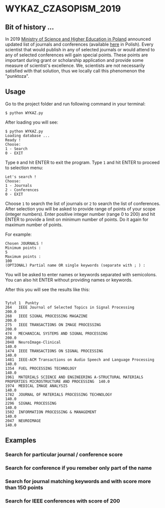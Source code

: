 # WYKAZ_CZASOPISM_2019

## Bit of history ...
In 2019 [Ministry of Science and Higher Education in Poland](https://www.gov.pl/web/science) announced updated list of journals and conferences (available [here](https://www.bip.nauka.gov.pl/akty-prawne-mnisw/komunikat-ministra-nauki-i-szkolnictwa-wyzszego-z-dnia-31-lipca-2019-r-w-sprawie-wykazu-czasopism-naukowych-i-recenzowanych-materialow-z-konferencji-miedzynarodowych-wraz-z-przypisana-liczba-punktow.html) in Polish). Every scientist that would publish in any of selected journals or would attend to any of selected conferences will gain special points. These points are important during grant or scholarship application and provide some measure of scientist's excellence. We, scientists are not necessarily satisfied with that solution, thus we locally call this phenomenon the "punktoza". 

## Usage

Go to the project folder and run following command in your terminal:

```
$ python WYKAZ.py
```

After loading you will see:

```
$ python WYKAZ.py 
Loading database ...
Ready !
Choose: 
1 - Search
0 - EXIT 
```

Type `0` and hit ENTER to exit the program.
Type `1` and hit ENTER to proceed to selection menu:

```
Let's search !
Choose: 
1 - Journals
2 - Conferences 
0 - EXIT 
```

Choose `1` to search the list of journals or `2` to search the list of conferences.
After selection you will be asked to provide range of points of your scope (integer numbers).
Enter positive integer number (range 0 to 200) and hit ENTER to provide a limit on minimum number of points.
Do it again for maximum number of points.

For example:

```
Chosen JOURNALS !
Minimum points : 
5    
Maximum points : 
100
(OPTIONAL) Partial name OR single keywords (separate with ; ) : 
```
You will be asked to enter names or keywords separated with semicolons.
You can also hit ENTER without providing names or keywords.

After this you will see the results like this:

```
                                                                                                Tytuł 1  Punkty
264   IEEE Journal of Selected Topics in Signal Processing                                               200.0 
268   IEEE SIGNAL PROCESSING MAGAZINE                                                                    200.0 
275   IEEE TRANSACTIONS ON IMAGE PROCESSING                                                              200.0 
474   MECHANICAL SYSTEMS AND SIGNAL PROCESSING                                                           200.0 
2048  NeuroImage-Clinical                                                                                140.0 
1474  IEEE TRANSACTIONS ON SIGNAL PROCESSING                                                             140.0 
1481  IEEE-ACM Transactions on Audio Speech and Language Processing                                      140.0 
1354  FUEL PROCESSING TECHNOLOGY                                                                         140.0 
1961  MATERIALS SCIENCE AND ENGINEERING A-STRUCTURAL MATERIALS PROPERTIES MICROSTRUCTURE AND PROCESSING  140.0 
1974  MEDICAL IMAGE ANALYSIS                                                                             140.0 
1782  JOURNAL OF MATERIALS PROCESSING TECHNOLOGY                                                         140.0 
2296  SIGNAL PROCESSING                                                                                  140.0 
1502  INFORMATION PROCESSING & MANAGEMENT                                                                140.0 
2047  NEUROIMAGE                                                                                         140.0
```

## Examples

### Search for particular journal / conference score

### Search for conference if you remeber only part of the name 

### Search for journal matching keywords and with score more than 150 points

### Search for IEEE conferences with score of 200

